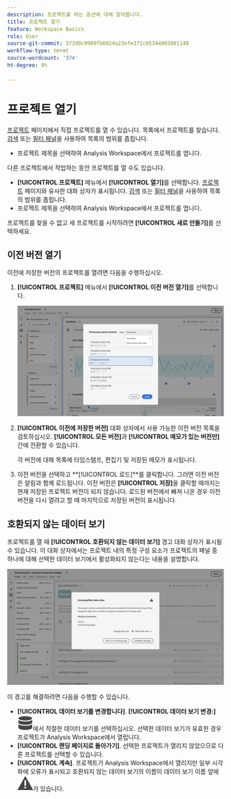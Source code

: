 ```yaml
---
description: 프로젝트를 여는 옵션에 대해 알아봅니다.
title: 프로젝트 열기
feature: Workspace Basics
role: User
source-git-commit: 373d0c9989fb692da23efe371c65344093801140
workflow-type: tm+mt
source-wordcount: '374'
ht-degree: 9%

---
```


# 프로젝트 열기

[프로젝트](/help/analysis-workspace/build-workspace-project/freeform-overview.md) 페이지에서 직접 프로젝트를 열 수 있습니다. 목록에서 프로젝트를 찾습니다. [검색](/help/analysis-workspace/build-workspace-project/freeform-overview.md#search) 또는 [필터 패널](/help/analysis-workspace/build-workspace-project/freeform-overview.md#filter-panel)을 사용하여 목록의 범위를 좁힙니다.

* 프로젝트 제목을 선택하여 Analysis Workspace에서 프로젝트를 엽니다.

다른 프로젝트에서 작업하는 동안 프로젝트를 열 수도 있습니다.

* **[!UICONTROL 프로젝트]** 메뉴에서 **[!UICONTROL 열기]**&#x200B;를 선택합니다. [프로젝트](/help/analysis-workspace/build-workspace-project/freeform-overview.md) 페이지와 유사한 대화 상자가 표시됩니다.  [검색](/help/analysis-workspace/build-workspace-project/freeform-overview.md#search) 또는 [필터 패널](/help/analysis-workspace/build-workspace-project/freeform-overview.md#filter-panel)을 사용하여 목록의 범위를 좁힙니다.
* 프로젝트 제목을 선택하여 Analysis Workspace에서 프로젝트를 엽니다.

프로젝트를 찾을 수 없고 새 프로젝트를 시작하려면 **[!UICONTROL 새로 만들기]**&#x200B;를 선택하세요.

## 이전 버전 열기

이전에 저장한 버전의 프로젝트를 열려면 다음을 수행하십시오.

1. **[!UICONTROL 프로젝트]** 메뉴에서 **[!UICONTROL 이전 버전 열기]**&#x200B;를 선택합니다.

   ![메모가 있는 버전만 표시하거나 모든 버전을 표시하는 이전에 저장한 프로젝트 버전 목록 및 옵션입니다.](assets/open-previously-saved.png)

1. **[!UICONTROL 이전에 저장한 버전]** 대화 상자에서 사용 가능한 이전 버전 목록을 검토하십시오. **[!UICONTROL 모든 버전]**&#x200B;과 **[!UICONTROL 메모가 있는 버전만]** 간에 전환할 수 있습니다.

   각 버전에 대해 목록에 타임스탬프, 편집기 및 저장된 메모가 표시됩니다.


1. 이전 버전을 선택하고 **[!UICONTROL 로드]**를 클릭합니다.
그러면 이전 버전은 알림과 함께 로드됩니다. 이전 버전은 **[!UICONTROL 저장]**&#x200B;을 클릭할 때까지는 현재 저장된 프로젝트 버전이 되지 않습니다. 로드된 버전에서 빠져 나온 경우 이전 버전을 다시 열려고 할 때 마지막으로 저장된 버전이 표시됩니다.


## 호환되지 않는 데이터 보기

프로젝트를 열 때 **[!UICONTROL 호환되지 않는 데이터 보기]** 경고 대화 상자가 표시될 수 있습니다. 이 대화 상자에서는 프로젝트 내의 특정 구성 요소가 프로젝트의 패널 중 하나에 대해 선택한 데이터 보기에서 활성화되지 않는다는 내용을 설명합니다.

![호환되지 않음](assets/incompatible-data-view.png)

이 경고를 해결하려면 다음을 수행할 수 있습니다.

* **[!UICONTROL 데이터 보기를 변경합니다]**. **[!UICONTROL 데이터 보기 변경:]** ![데이터](/help/assets/icons/Data.svg)에서 적절한 데이터 보기를 선택하십시오. 선택한 데이터 보기가 유효한 경우 프로젝트가 Analysis Workspace에서 열립니다.
* **[!UICONTROL 랜딩 페이지로 돌아가기]**. 선택한 프로젝트가 열리지 않았으므로 다른 프로젝트를 선택할 수 있습니다.
* **[!UICONTROL 계속]**. 프로젝트가 Analysis Workspace에서 열리지만 일부 시각화에 오류가 표시되고 호환되지 않는 데이터 보기의 이름이 데이터 보기 이름 앞에 ![경고](/help/assets/icons/Alert.svg)가 있습니다.
